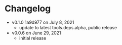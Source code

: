 Changelog
===========

* v0.1.0 1a9d977 on July 8, 2021
  * update to latest tools.deps.alpha, public release
* v0.0.6 on June 29, 2021
  * initial release
